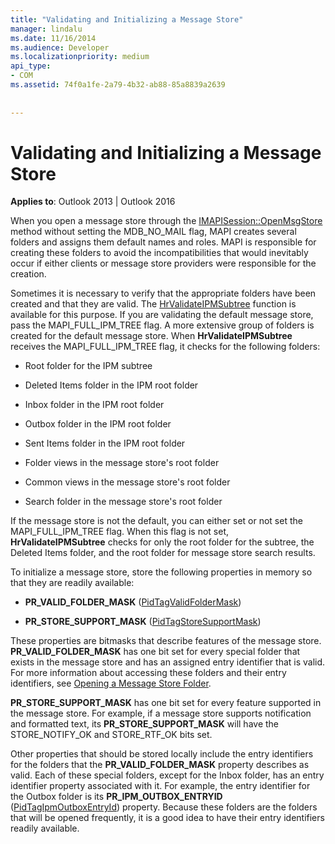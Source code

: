 ```yaml
---
title: "Validating and Initializing a Message Store"
manager: lindalu
ms.date: 11/16/2014
ms.audience: Developer
ms.localizationpriority: medium
api_type:
- COM
ms.assetid: 74f0a1fe-2a79-4b32-ab88-85a8839a2639
 
 
---
```


# Validating and Initializing a Message Store

  
  
**Applies to**: Outlook 2013 | Outlook 2016 
  
When you open a message store through the [IMAPISession::OpenMsgStore](imapisession-openmsgstore.md) method without setting the MDB_NO_MAIL flag, MAPI creates several folders and assigns them default names and roles. MAPI is responsible for creating these folders to avoid the incompatibilities that would inevitably occur if either clients or message store providers were responsible for the creation. 
  
Sometimes it is necessary to verify that the appropriate folders have been created and that they are valid. The [HrValidateIPMSubtree](hrvalidateipmsubtree.md) function is available for this purpose. If you are validating the default message store, pass the MAPI_FULL_IPM_TREE flag. A more extensive group of folders is created for the default message store. When **HrValidateIPMSubtree** receives the MAPI_FULL_IPM_TREE flag, it checks for the following folders: 
  
- Root folder for the IPM subtree
    
- Deleted Items folder in the IPM root folder
    
- Inbox folder in the IPM root folder
    
- Outbox folder in the IPM root folder
    
- Sent Items folder in the IPM root folder
    
- Folder views in the message store's root folder
    
- Common views in the message store's root folder
    
- Search folder in the message store's root folder
    
If the message store is not the default, you can either set or not set the MAPI_FULL_IPM_TREE flag. When this flag is not set, **HrValidateIPMSubtree** checks for only the root folder for the subtree, the Deleted Items folder, and the root folder for message store search results. 
  
To initialize a message store, store the following properties in memory so that they are readily available:
  
- **PR_VALID_FOLDER_MASK** ([PidTagValidFolderMask](pidtagvalidfoldermask-canonical-property.md))
    
- **PR_STORE_SUPPORT_MASK** ([PidTagStoreSupportMask](pidtagstoresupportmask-canonical-property.md))
    
These properties are bitmasks that describe features of the message store. **PR_VALID_FOLDER_MASK** has one bit set for every special folder that exists in the message store and has an assigned entry identifier that is valid. For more information about accessing these folders and their entry identifiers, see [Opening a Message Store Folder](opening-a-message-store-folder.md). 
  
 **PR_STORE_SUPPORT_MASK** has one bit set for every feature supported in the message store. For example, if a message store supports notification and formatted text, its **PR_STORE_SUPPORT_MASK** will have the STORE_NOTIFY_OK and STORE_RTF_OK bits set. 
  
Other properties that should be stored locally include the entry identifiers for the folders that the **PR_VALID_FOLDER_MASK** property describes as valid. Each of these special folders, except for the Inbox folder, has an entry identifier property associated with it. For example, the entry identifier for the Outbox folder is its **PR_IPM_OUTBOX_ENTRYID** ([PidTagIpmOutboxEntryId](pidtagipmoutboxentryid-canonical-property.md)) property. Because these folders are the folders that will be opened frequently, it is a good idea to have their entry identifiers readily available.
  

